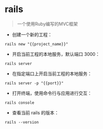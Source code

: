 # rails

> 一个使用Ruby编写的MVC框架

- 创建一个新的工程：

`rails new "{{project_name}}"`

- 开启当前工程的本地服务，默认端口 3000：

`rails server`

- 在指定端口上开启当前工程的本地服务：

`rails server -p "{{port}}"`

- 打开终端，使用命令行与应用进行交互：

`rails console`

- 查看当前 rails 的版本：

`rails --version`

[#]: contributors: ([水水])